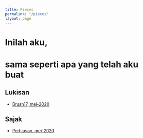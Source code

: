 ```yaml
---
title: Pieces
permalink: "/pieces"
layout: page
---
```


# Inilah aku,  
# sama seperti apa yang telah aku buat

## Lukisan
- [Brush17, mei-2020](https://irfnrdh.github.io/karya/lukisan/01-brush17/index.html)

## Sajak
- [Perhiasan, mei-2020](https://irfnrdh.github.io/perhiasan)

